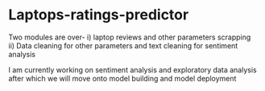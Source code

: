 # Laptops-ratings-predictor

Two modules are over-
i)  laptop reviews and other parameters scrapping  
ii) Data cleaning for other parameters and text cleaning for sentiment analysis
                      
I am currently working on sentiment analysis and exploratory data analysis after which we will move onto model building and model deployment
